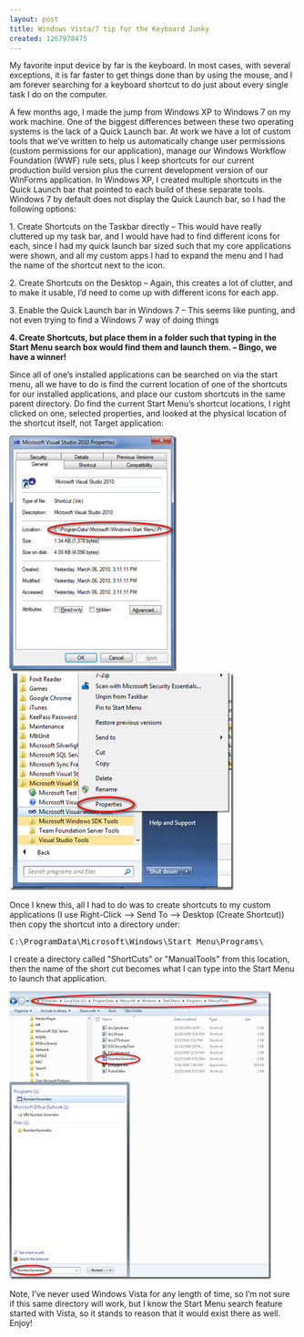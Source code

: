 ```yaml
---
layout: post
title: Windows Vista/7 tip for the Keyboard Junky
created: 1267978475
---
```

<p>My favorite input device by far is the keyboard. In most cases, with several exceptions, it is far faster to get things done than by using the mouse, and I am forever searching for a keyboard shortcut to do just about every single task I do on the computer. </p>  <p>A few months ago, I made the jump from Windows XP to Windows 7 on my work machine. One of the biggest differences between these two operating systems is the lack of a Quick Launch bar. At work we have a lot of custom tools that we’ve written to help us automatically change user permissions (custom permissions for our application), manage our Windows Workflow Foundation (WWF) rule sets, plus I keep shortcuts for our current production build version plus the current development version of our WinForms application. In Windows XP, I created multiple shortcuts in the Quick Launch bar that pointed to each build of these separate tools. Windows 7 by default does not display the Quick Launch bar, so I had the following options:</p>  <p>1. Create Shortcuts on the Taskbar directly – This would have really cluttered up my task bar, and I would have had to find different icons for each, since I had my quick launch bar sized such that my core applications were shown, and all my custom apps I had to expand the menu and I had the name of the shortcut next to the icon.</p>  <p>2. Create Shortcuts on the Desktop – Again, this creates a lot of clutter, and to make it usable, I’d need to come up with different icons for each app.</p>  <p>3. Enable the Quick Launch bar in Windows 7 – This seems like punting, and not even trying to find a Windows 7 way of doing things</p>  <p><strong>4. Create Shortcuts, but place them in a folder such that typing in the Start Menu search box would find them and launch them. – Bingo, we have a winner!</strong></p>  <p>Since all of one’s installed applications can be searched on via the start menu, all we have to do is find the current location of one of the shortcuts for our installed applications, and place our custom shortcuts in the same parent directory. Do find the current Start Menu’s shortcut locations, I right clicked on one, selected properties, and looked at the physical location of the shortcut itself, not Target application:</p>  <p><a href="img/ShortcutLocation_2.png"><img style="border-right-width: 0px; display: inline; border-top-width: 0px; border-bottom-width: 0px; border-left-width: 0px" title="ShortcutLocation" border="0" alt="ShortcutLocation" src="/img/ShortcutLocation_thumb.png" width="294" height="414" /></a>&#160;&#160;&#160;&#160;&#160;&#160;&#160;&#160;&#160;&#160;&#160;&#160;&#160;&#160;&#160;&#160;&#160;&#160;&#160;&#160;&#160; <a href="img/RightClickShortCut_4.png"><img style="border-right-width: 0px; display: inline; border-top-width: 0px; border-bottom-width: 0px; border-left-width: 0px" title="RightClickShortCut" border="0" alt="RightClickShortCut" src="/img/RightClickShortCut_thumb_1.png" width="394" height="381" /></a> </p>    <p>Once I knew this, all I had to do was to create shortcuts to my custom applications (I use Right-Click –&gt; Send To –&gt; Desktop (Create Shortcut)) then copy the shortcut into a directory under:</p>  <pre>C:\ProgramData\Microsoft\Windows\Start Menu\Programs\</pre>

<p>I create a directory called &quot;ShortCuts&quot; or &quot;ManualTools&quot; from this location, then the name of the short cut becomes what I can type into the Start Menu to launch that application.</p>

<p><a href="img/ShortCuts_2.png"><img style="border-bottom: 0px; border-left: 0px; display: inline; border-top: 0px; border-right: 0px" title="ShortCuts" border="0" alt="ShortCuts" src="/img/ShortCuts_thumb.png" width="460" height="506" /></a> </p>

<p>Note, I’ve never used Windows Vista for any length of time, so I’m not sure if this same directory will work, but I know the Start Menu search feature started with Vista, so it stands to reason that it would exist there as well. Enjoy!</p>
